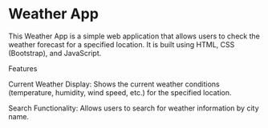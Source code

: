 # Weather App
This Weather App is a simple web application that allows users to check the weather forecast for a specified location. It is built using HTML, CSS (Bootstrap), and JavaScript.

Features

Current Weather Display: Shows the current weather conditions (temperature, humidity, wind speed, etc.) for the specified location.

Search Functionality: Allows users to search for weather information by city name.


